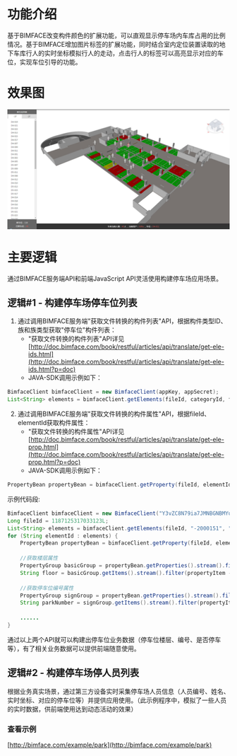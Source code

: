 # 功能介绍

基于BIMFACE改变构件颜色的扩展功能，可以直观显示停车场内车库占用的比例情况。基于BIMFACE增加图片标签的扩展功能，同时结合室内定位装置读取的地下车库行人的实时坐标模拟行人的走动，点击行人的标签可以高亮显示对应的车位，实现车位引导的功能。

# 效果图
![view](resources/img/view.jpg)

# 主要逻辑

通过BIMFACE服务端API和前端JavaScript API灵活使用构建停车场应用场景。

## 逻辑#1 - 构建停车场停车位列表

1. 通过调用BIMFACE服务端"获取文件转换的构件列表"API，根据构件类型ID、族和族类型获取"停车位"构件列表：
   * "获取文件转换的构件列表"API详见[http://doc.bimface.com/book/restful/articles/api/translate/get-ele-ids.html](http://doc.bimface.com/book/restful/articles/api/translate/get-ele-ids.html?p=doc)
   * JAVA-SDK调用示例如下：
```java
BimfaceClient bimfaceClient = new BimfaceClient(appKey, appSecret);
List<String> elements = bimfaceClient.getElements(fileId, categoryId, family, familyType);
```
2. 通过调用BIMFACE服务端"获取文件转换的构件属性"API，根据fileId、elementId获取构件属性：
   * "获取文件转换的构件属性"API详见[http://doc.bimface.com/book/restful/articles/api/translate/get-ele-prop.html](http://doc.bimface.com/book/restful/articles/api/translate/get-ele-prop.html?p=doc)
   * JAVA-SDK调用示例如下：
```java
PropertyBean propertyBean = bimfaceClient.getProperty(fileId, elementId);
```
示例代码段:
```java
BimfaceClient bimfaceClient = new BimfaceClient("Y3vZC8N79ia7JMNBGNBMYuRnJkf12345", "1TrD4kG3h4X2rc3bHa69abxk6sK12345");
Long fileId = 1187125317033123L;
List<String> elements = bimfaceClient.getElements(fileId, "-2000151", "车-停车位-基于面", "车-停车位-基于面");
for (String elementId : elements) {
    PropertyBean propertyBean = bimfaceClient.getProperty(fileId, elementId);
	
	//获取楼层属性
	PropertyGroup basicGroup = propertyBean.getProperties().stream().filter(propertyGroup -> propertyGroup.getGroup().equals("基本属性")).findFirst().get();
    String floor = basicGroup.getItems().stream().filter(propertyItem -> propertyItem.getKey().equals("floor")).findFirst().get().getValue().toString();

	//获取停车位编号属性
    PropertyGroup signGroup = propertyBean.getProperties().stream().filter(propertyGroup -> propertyGroup.getGroup().equals("标识数据")).findFirst().get();
    String parkNumber = signGroup.getItems().stream().filter(propertyItem -> propertyItem.getKey().equals("编号")).findFirst().get().getValue().toString();
	
	......
}
```
通过以上两个API就可以构建出停车位业务数据（停车位楼层、编号、是否停车等），有了相关业务数据可以提供前端随意使用。

## 逻辑#2 - 构建停车场停人员列表

根据业务真实场景，通过第三方设备实时采集停车场人员信息（人员编号、姓名、实时坐标、对应的停车位等）并提供应用使用。（此示例程序中，模拟了一些人员的实时数据，供前端使用达到动态活动的效果）

### 查看示例

[http://bimface.com/example/park](http://bimface.com/example/park)